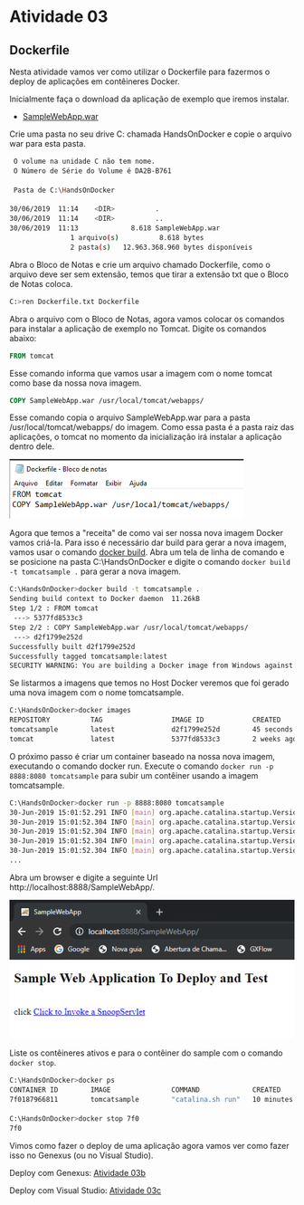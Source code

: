 # Atividade 03

## Dockerfile

Nesta atividade vamos ver como utilizar o Dockerfile para fazermos o deploy de aplicações em contêineres Docker.

Inicialmente faça o download da aplicação de exemplo que iremos instalar. 

- [SampleWebApp.war](https://github.com/mshimao/Hands-On-Docker-com-Genexus/tree/master/dockerfile/SampleWebApp.war)

Crie uma pasta no seu drive C: chamada HandsOnDocker e copie o arquivo war para esta pasta.

```bash
 O volume na unidade C não tem nome.
 O Número de Série do Volume é DA2B-B761

 Pasta de C:\HandsOnDocker

30/06/2019  11:14    <DIR>          .
30/06/2019  11:14    <DIR>          ..
30/06/2019  11:13             8.618 SampleWebApp.war
               1 arquivo(s)          8.618 bytes
               2 pasta(s)   12.963.368.960 bytes disponíveis
``` 

Abra o Bloco de Notas e crie um arquivo chamado Dockerfile, como o arquivo deve ser sem extensão, temos que tirar a extensão txt que o Bloco de Notas coloca.

```bash
C:>ren Dockerfile.txt Dockerfile
```

Abra o arquivo com o Bloco de Notas, agora vamos colocar os comandos para instalar a aplicação de exemplo no Tomcat. Digite os comandos abaixo:

```dockerfile
FROM tomcat
```
Esse comando informa que vamos usar a imagem com o nome tomcat como base da nossa nova imagem.


```dockerfile
COPY SampleWebApp.war /usr/local/tomcat/webapps/
```
Esse comando copia o arquivo SampleWebApp.war para a pasta /usr/local/tomcat/webapps/ do imagem. Como essa pasta é a pasta raiz das aplicações, o tomcat no momento da inicialização irá instalar a aplicação dentro dele.


![Dockerfile](imagens/dockerfile.png)

Agora que temos a "receita" de como vai ser nossa nova imagem Docker vamos criá-la. Para isso é necessário dar build para gerar a nova imagem, vamos usar o comando [docker build](https://docs.docker.com/engine/reference/commandline/build/).
Abra um tela de linha de comando e se posicione na pasta C:\HandsOnDocker e digite o comando `docker build -t tomcatsample .` para gerar a nova imagem.

```bash
C:\HandsOnDocker>docker build -t tomcatsample .
Sending build context to Docker daemon  11.26kB
Step 1/2 : FROM tomcat
 ---> 5377fd8533c3
Step 2/2 : COPY SampleWebApp.war /usr/local/tomcat/webapps/
 ---> d2f1799e252d
Successfully built d2f1799e252d
Successfully tagged tomcatsample:latest
SECURITY WARNING: You are building a Docker image from Windows against a non-Windows Docker host. All files and directories added to build context will have '-rwxr-xr-x' permissions. It is recommended to double check and reset permissions for sensitive files and directories.
```
Se listarmos a imagens que temos no Host Docker veremos que foi gerado uma nova imagem com o nome tomcatsample.

```bash
C:\HandsOnDocker>docker images
REPOSITORY          TAG                 IMAGE ID            CREATED             SIZE
tomcatsample        latest              d2f1799e252d        45 seconds ago      506MB
tomcat              latest              5377fd8533c3        2 weeks ago         506MB
```

O próximo passo é criar um container baseado na nossa nova imagem, executando o comando docker run. Execute o comando `docker run -p 8888:8080 tomcatsample` para subir um contêiner usando a imagem tomcatsample.

```bash
C:\HandsOnDocker>docker run -p 8888:8080 tomcatsample
30-Jun-2019 15:01:52.291 INFO [main] org.apache.catalina.startup.VersionLoggerListener.log Server version:        Apache Tomcat/8.5.42
30-Jun-2019 15:01:52.304 INFO [main] org.apache.catalina.startup.VersionLoggerListener.log Server built:          Jun 4 2019 20:29:04 UTC
30-Jun-2019 15:01:52.304 INFO [main] org.apache.catalina.startup.VersionLoggerListener.log Server number:         8.5.42.0
30-Jun-2019 15:01:52.304 INFO [main] org.apache.catalina.startup.VersionLoggerListener.log OS Name:               Linux
30-Jun-2019 15:01:52.304 INFO [main] org.apache.catalina.startup.VersionLoggerListener.log OS Version:            4.9.125-linuxkit
...
```

Abra um browser e digite a seguinte Url http://localhost:8888/SampleWebApp/.

![sample web app](imagens/samplewebapp.png)

Liste os contêineres ativos e para o contêiner do sample com o comando `docker stop`.

```bash
C:\HandsOnDocker>docker ps
CONTAINER ID        IMAGE               COMMAND             CREATED             STATUS              PORTS                    NAMES
7f0187966811        tomcatsample        "catalina.sh run"   10 minutes ago      Up 10 minutes       0.0.0.0:8888->8080/tcp   jovial_clarke

C:\HandsOnDocker>docker stop 7f0
7f0
```

Vimos como fazer o deploy de uma aplicação agora vamos ver como fazer isso no Genexus (ou no Visual Studio).

Deploy com Genexus: [Atividade 03b](03b-atividade.md)

Deploy com Visual Studio: [Atividade 03c](03c-atividade.md)
